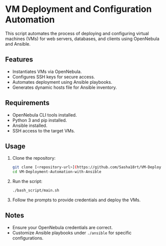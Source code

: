 # VM Deployment and Configuration Automation

This script automates the process of deploying and configuring virtual machines (VMs) for web servers, databases, and clients using OpenNebula and Ansible.

## Features
- Instantiates VMs via OpenNebula.
- Configures SSH keys for secure access.
- Automates deployment using Ansible playbooks.
- Generates dynamic hosts file for Ansible inventory.

## Requirements
- OpenNebula CLI tools installed.
- Python 3 and pip installed.
- Ansible installed.
- SSH access to the target VMs.

## Usage
1. Clone the repository:
   ```bash
   git clone [<repository-url>](https://github.com/Sasha18rt/VM-Deployment-Automation-with-Ansible.git)
   cd VM-Deployment-Automation-with-Ansible
   ```
2. Run the script:
   ```bash
   ./bash_script/main.sh
   ```
3. Follow the prompts to provide credentials and deploy the VMs.

## Notes
- Ensure your OpenNebula credentials are correct.
- Customize Ansible playbooks under `./ansible` for specific configurations.
